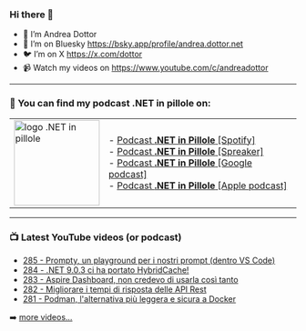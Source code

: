 ### Hi there 👋

- 🖖 I’m Andrea Dottor
- 🦋 I’m on Bluesky https://bsky.app/profile/andrea.dottor.net
- 🐦 I’m on X https://x.com/dottor
- 📹 Watch my videos on https://www.youtube.com/c/andreadottor

---

### 📢 You can find my podcast **.NET in pillole** on:
  
<table>
  <tr>
    <td>
      <img src="https://www.dottor.net/images/podcast_logo.png" alt="logo .NET in pillole" width="150" height="150" />
    </td>
    <td>  
- <a href="https://open.spotify.com/show/7jyoG6BBmzvScNOqSpVvQQ?si=XI5bWP2WSNeyuvZjDIVKjw">Podcast <strong>.NET in Pillole</strong> [Spotify]</a><br />
- <a href="https://www.spreaker.com/show/net-in-pillole">Podcast <strong>.NET in Pillole</strong> [Spreaker]</a><br />
- <a href="https://www.google.com/podcasts?feed=aHR0cHM6Ly93d3cuc3ByZWFrZXIuY29tL3Nob3cvMzY4NTM0NC9lcGlzb2Rlcy9mZWVk">Podcast <strong>.NET in Pillole</strong> [Google podcast]</a><br />
- <a href="https://podcasts.apple.com/it/podcast/net-in-pillole/id1478648398">Podcast <strong>.NET in Pillole</strong> [Apple podcast]</a><br />
    </td>
  </tr>
</table>

---

### 📺 Latest YouTube videos (or podcast)

<!-- YOUTUBE:START -->
- [285 - Prompty, un playground per i nostri prompt &lpar;dentro VS Code&rpar;](https://www.youtube.com/watch?v=afM38iLfpP0)
- [284 - .NET 9.0.3 ci ha portato HybridCache!](https://www.youtube.com/watch?v=pwWIjTXs2BY)
- [283 - Aspire Dashboard, non credevo di usarla così tanto](https://www.youtube.com/watch?v=OWLAb7XvDmg)
- [282 - Migliorare i tempi di risposta delle API Rest](https://www.youtube.com/watch?v=mYa-_nZQAqk)
- [281 - Podman, l&#39;alternativa più leggera e sicura a Docker](https://www.youtube.com/watch?v=qRFKb5OcexU)
<!-- YOUTUBE:END -->

➡️ [more videos...](https://www.youtube.com/AndreaDottor)


